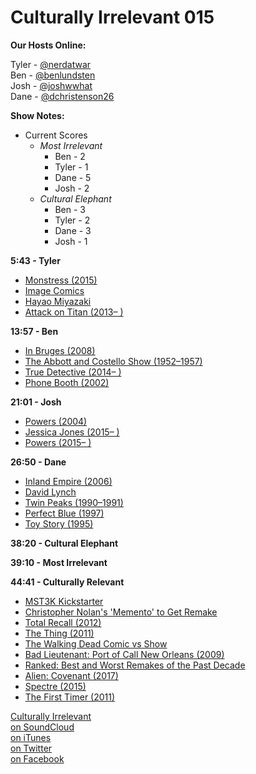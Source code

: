 # Culturally Irrelevant 015

**Our Hosts Online:**

Tyler - [@nerdatwar]  
Ben - [@benlundsten]  
Josh - [@joshwwhat]  
Dane - [@dchristenson26]  

**Show Notes:**  

 - Current Scores   
    - *Most Irrelevant*   
       - Ben - 2   
       - Tyler - 1   
       - Dane - 5   
       - Josh - 2   
    - *Cultural Elephant*   
       - Ben - 3   
       - Tyler - 2   
       - Dane - 3   
       - Josh - 1    

**5:43 - Tyler**  

 - [Monstress (2015)](http://www.comicvine.com/monstress-1/4000-504982/)   
 - [Image Comics](http://www.comicvine.com/image/4010-513/)   
 - [Hayao Miyazaki](http://www.imdb.com/name/nm0594503/)   
 - [Attack on Titan (2013– )](http://www.imdb.com/title/tt2560140/)   

**13:57 - Ben**   

 - [In Bruges (2008)](http://www.imdb.com/title/tt0780536/)   
 - [The Abbott and Costello Show (1952–1957)](http://www.imdb.com/title/tt0044229/)   
 - [True Detective (2014– )](http://www.imdb.com/title/tt2356777/)   
 - [Phone Booth (2002)](http://www.imdb.com/title/tt0183649/)   

**21:01 - Josh**   

 - [Powers (2004)](http://www.comicvine.com/powers/4050-18034/)   
 - [Jessica Jones (2015– )](http://www.imdb.com/title/tt2357547/)   
 - [Powers (2015– )](http://www.imdb.com/title/tt1851040/)   

**26:50 - Dane**   

 - [Inland Empire (2006)](http://www.imdb.com/title/tt0460829/)   
 - [David Lynch](http://www.imdb.com/name/nm0000186/)   
 - [Twin Peaks (1990–1991)](http://www.imdb.com/title/tt0098936/)   
 - [Perfect Blue (1997)](http://www.imdb.com/title/tt0156887/)   
 - [Toy Story (1995)](http://www.imdb.com/title/tt0114709/)   

**38:20 - Cultural Elephant**   

**39:10 - Most Irrelevant**   

**44:41 - Culturally Relevant**   

 - [MST3K Kickstarter](https://www.kickstarter.com/projects/mst3k/bringbackmst3k)   
 - [Christopher Nolan's 'Memento' to Get Remake](http://www.hollywoodreporter.com/heat-vision/christopher-nolans-memento-get-remake-840587)   
 - [Total Recall (2012)](http://www.imdb.com/title/tt1386703/)   
 - [The Thing (2011)](http://www.imdb.com/title/tt0905372/)   
 - [The Walking Dead Comic vs Show](http://whatculture.com/comics/the-walking-dead-10-big-differences-between-the-comics-tv-show.php)   
 - [Bad Lieutenant: Port of Call New Orleans (2009)](http://www.imdb.com/title/tt1095217/)   
 - [Ranked: Best and Worst Remakes of the Past Decade](http://www.metacritic.com/feature/best-and-worst-film-remakes-since-2000)   
 - [Alien: Covenant (2017)](http://www.imdb.com/title/tt2316204/)   
 - [Spectre (2015)](http://www.imdb.com/title/tt2379713/)   
 - [The First Timer (2011)](https://vimeo.com/33744597)   



[Culturally Irrelevant](http://www.culturallyirrelevant.com/)  
[on SoundCloud](https://soundcloud.com/culturally-irrelevant)  
[on iTunes](https://itun.es/i6Lj4FQ)  
[on Twitter](https://twitter.com/cirrelevantpod)  
[on Facebook](https://www.facebook.com/culturallyirrelevant)  

[@nerdatwar]: http://twitter.com/nerdatwar  
[@benlundsten]: http://twitter.com/benlundsten  
[@joshwwhat]: http://twitter.com/joshwwhat  
[@dchristenson26]: https://twitter.com/dchristenson26  
